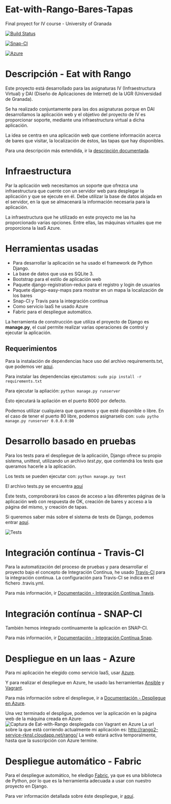 # Eat-with-Rango-Bares-Tapas
Final proyect for IV course - University of Granada


[![Build Status](https://travis-ci.org/Samuc/Eat-with-Rango.svg)](https://travis-ci.org/Samuc/Eat-with-Rango)

[![Snap-CI](https://snap-ci.com/Samuc/Eat-with-Rango/branch/master/build_image)](https://snap-ci.com/Samuc/Eat-with-Rango/branch/master)

[![Azure](http://azuredeploy.net/deploybutton.png)](http://rango2-service-rknsl.cloudapp.net/rango/)


# Descripción - Eat with Rango
Este proyecto  está desarrollado para las asignaturas IV (Infraestructura Virtual) y DAI (Diseño de Aplicaciones de Internet) de la UGR (Universidad de Granada).

Se ha realizado conjuntamente para las dos asignaturas porque en DAI desarrollamos la aplicación web y el objetivo del proyecto de IV es proporcionar soporte, mediante una infraestructura virtual a dicha aplicación.

La idea se centra en una aplicación web que contiene información acerca de bares que visitar, la localización de éstos, las tapas que hay disponibles.

Para una descripción más extendida, ir la [descripción documentada](https://github.com/Samuc/Eat-with-Rango/blob/master/Documentacion/Descripcion.md).

# Infraestructura
Par la aplicación web necesitamos un soporte que ofrezca una infraestructura que cuente con un servidor web para desplegar la aplicación y que se ejecute en él.
Debe utilizar la base de datos alojada en el servidor, en la que se almacenará la información necesaria para la aplicación.

La infraestructura que he utilizado en este proyecto me las ha proporcionado varias opciones.
Entre ellas,  las máquinas virtuales que me proporciona la IaaS Azure.


# Herramientas usadas
- Para desarrollar la aplicación se ha usado el framework de Python Django.
- La base de datos que usa es SQLite 3.
- Bootstrap para el estilo de aplicación web
- Paquete django-registration-redux para el registro y login de usuarios
- Paquete django-easy-maps para mostrar en un mapa la localización de los bares
- Snap-CI y Travis para la integración contínua
- Como servicio IaaS he usado Azure
- Fabric para el despliegue automático.

La herramienta de construcción que utiliza el proyecto de Django es **manage.py**, el cual permite realizar varias operaciones de control y ejecutar la aplicación.

## Requerimientos
Para la instalación de dependencias hace uso del archivo requirements.txt, que podemos ver [aqui](https://github.com/Samuc/Eat-with-Rango/blob/master/requirements.txt).

Para instalar las dependencias ejecutamos:
`sudo pip install -r requirements.txt`

Para ejecutar la apliación:
`python manage.py runserver`

Ésto ejecutará la apliación en el puerto 8000 por defecto.

Podemos utilizar cualquiera que queramos y que esté disponible o libre.
En el caso de tener el puerto 80 libre, podemos asignarselo con:
`sudo pytho manage.py runserver 0.0.0.0:80`


# Desarrollo basado en pruebas
Para los tests para el despliegue de la aplicación, Django ofrece su propio sistema, unittest, utilizando un archivo *test.py*,  que contendrá los tests que queramos hacerle a la aplicación.

Los tests se pueden ejecutar con:
`python manage.py test`

El archivo tests.py se encuentra [aquí](https://github.com/Samuc/Eat-with-Rango/blob/master/tests.py)

Éste tests, comproborará los casos de acceso a las diferentes páginas de la aplicación web con respuesta de OK, creación de bares y acceso a la página del mismo, y creación de tapas.

Si queremos saber más sobre el sistema de tests de Django, podemos entrar [aquí](https://docs.python.org/2/library/unittest.html).

![Tests](http://i.cubeupload.com/4mAUi8.jpg)


# Integración contínua - Travis-CI
Para la automatización del proceso de pruebas y para desarrollar el proyecto bajo el concepto de Integración Contínua, he usado [Travis-CI](https://travis-ci.org/) para la integración continua. La configuración para Travis-CI se indica en el fichero .travis.yml.

Para más información, ir [Documentación - Integración Contínua Travis](https://github.com/Samuc/Eat-with-Rango/blob/master/Documentacion/Documentacion_Travis.md).


# Integración contínua - SNAP-CI
También hemos integrado contínuamente la aplicación en SNAP-CI.

Para más información, ir [Documentación - Integración Contínua Snap](https://github.com/Samuc/Eat-with-Rango/blob/master/Documentacion/Documentacion_Snap.md).


# Despliegue en un Iaas - Azure
Para mi aplicación he elegido como servicio IaaS, usar [Azure](https://azure.microsoft.com/es-es/).

Y para realizar el despliegue en Azure, he usado las herramientas [Ansible](http://www.ansible.com/) y [Vagrant](https://www.vagrantup.com/).


Para más información sobre el despliegue, ir a [Documentación - Despliegue en Azure](https://github.com/Samuc/Eat-with-Rango/blob/master/Documentacion/Documentacion_Azure.md).


Una vez terminado el despligue, podemos ver la aplicación en la página web de la máquina creada en Azure:
![Captura de Eat-with-Rango desplegada con Vagrant en Azure](http://i.cubeupload.com/JwiErb.jpg)
La url sobre la que está corriendo actualmente mi aplicación es: http://rango2-service-rknsl.cloudapp.net/rango/
La web estará activa temporalmente, hasta que la suscripción con Azure termine.


# Despliegue automático - Fabric
Para el despliegue automático, he eledigo [Fabric](http://docs.fabfile.org/), ya que es una biblioteca de Python, por lo que es la herramienta adecuada a usar con nuestro proyecto en Django.

Para ver información detallada sobre éste despliegue, ir [aquí](https://github.com/Samuc/Eat-with-Rango/blob/master/Documentacion/Documentacion_Fabric.md).
